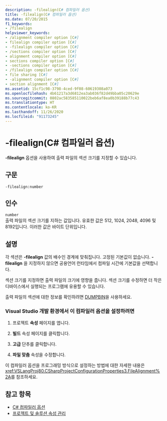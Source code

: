 ```yaml
---
description: -filealign(C# 컴파일러 옵션)
title: -filealign(C# 컴파일러 옵션)
ms.date: 07/20/2015
f1_keywords:
- /filealign
helpviewer_keywords:
- /alignment compiler option [C#]
- filealign compiler option [C#]
- -filealign compiler option [C#]
- /sections compiler option [C#]
- alignment compiler option [C#]
- sections compiler option [C#]
- -sections compiler option [C#]
- /filealign compiler option [C#]
- file sharing [C#]
- -alignment compiler option [C#]
- section alignment [C#]
ms.assetid: 15cf1c98-3798-4ced-9f08-60619308a073
ms.openlocfilehash: 4b61217a3d6812ea3ab036f82d49bba05c20629e
ms.sourcegitcommit: 0802ac583585110022beb6af8ea0b39188b77c43
ms.translationtype: HT
ms.contentlocale: ko-KR
ms.lasthandoff: 11/26/2020
ms.locfileid: "91173245"
---
```

# <a name="-filealign-c-compiler-options"></a>-filealign(C# 컴파일러 옵션)

**-filealign** 옵션을 사용하여 출력 파일의 섹션 크기를 지정할 수 있습니다.  
  
## <a name="syntax"></a>구문  
  
```console  
-filealign:number  
```  
  
## <a name="arguments"></a>인수  

 `number`  
 출력 파일의 섹션 크기를 지하는 값입니다. 유효한 값은 512, 1024, 2048, 4096 및 8192입니다. 이러한 값은 바이트 단위입니다.  
  
## <a name="remarks"></a>설명  

 각 섹션은 **-filealign** 값의 배수인 경계에 맞춰집니다. 고정된 기본값이 없습니다. **-filealign** 을 지정하지 않으면 공용언어 런타임에서 컴파일 시간에 기본값을 선택합니다.  
  
 섹션 크기를 지정하면 출력 파일의 크기에 영향을 줍니다. 섹션 크기를 수정하면 더 작은 디바이스에서 실행되는 프로그램에 유용할 수 있습니다.  
  
 출력 파일의 섹션에 대한 정보를 확인하려면 [DUMPBIN](/cpp/build/reference/dumpbin-options)을 사용하세요.  
  
### <a name="to-set-this-compiler-option-in-the-visual-studio-development-environment"></a>Visual Studio 개발 환경에서 이 컴파일러 옵션을 설정하려면  
  
1. 프로젝트 **속성** 페이지를 엽니다.  
  
2. **빌드** 속성 페이지를 클릭합니다.  
  
3. **고급** 단추를 클릭합니다.  
  
4. **파일 맞춤** 속성을 수정합니다.  
  
 이 컴파일러 옵션을 프로그래밍 방식으로 설정하는 방법에 대한 자세한 내용은 <xref:VSLangProj80.CSharpProjectConfigurationProperties3.FileAlignment%2A>를 참조하세요.  
  
## <a name="see-also"></a>참고 항목

- [C# 컴파일러 옵션](./index.md)
- [프로젝트 및 솔루션 속성 관리](/visualstudio/ide/managing-project-and-solution-properties)
